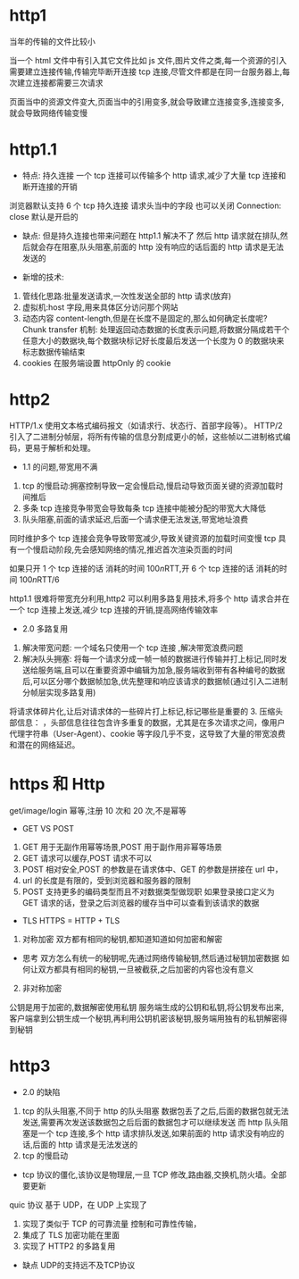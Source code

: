 # http1

当年的传输的文件比较小

当一个 html 文件中有引入其它文件比如 js 文件,图片文件之类,每一个资源的引入需要建立连接传输,传输完毕断开连接 tcp 连接,尽管文件都是在同一台服务器上,每次建立连接都需要三次请求

页面当中的资源文件变大,页面当中的引用变多,就会导致建立连接变多,连接变多,就会导致网络传输变慢

# http1.1

- 特点:
  持久连接
  一个 tcp 连接可以传输多个 http 请求,减少了大量 tcp 连接和断开连接的开销

浏览器默认支持 6 个 tcp 持久连接
请求头当中的字段
也可以关闭 Connection: close 默认是开启的

- 缺点:
  但是持久连接也带来问题在 http1.1 解决不了
  然后 http 请求就在排队,然后就会存在阻塞,队头阻塞,前面的 http 没有响应的话后面的 http 请求是无法发送的

- 新增的技术:

1. 管线化思路:批量发送请求,一次性发送全部的 http 请求(放弃)
2. 虚拟机:host 字段,用来具体区分访问那个网站
3. 动态内容 content-length,但是在长度不是固定的,那么如何确定长度呢?
   Chunk transfer 机制: 处理返回动态数据的长度表示问题,将数据分隔成若干个任意大小的数据块,每个数据块标记好长度最后发送一个长度为 0 的数据块来标志数据传输结束
4. cookies
   在服务端设置 httpOnly 的 cookie

# http2

HTTP/1.x 使用文本格式编码报文（如请求行、状态行、首部字段等）。
HTTP/2 引入了二进制分帧层，将所有传输的信息分割成更小的帧，这些帧以二进制格式编码，更易于解析和处理。

- 1.1 的问题,带宽用不满

1. tcp 的慢启动:拥塞控制导致一定会慢启动,慢启动导致页面关键的资源加载时间推后
2. 多条 tcp 连接竞争带宽会导致每条 tcp 连接中能被分配的带宽大大降低
3. 队头阻塞,前面的请求延迟,后面一个请求便无法发送,带宽地址浪费

同时维护多个 tcp 连接会竞争导致带宽减少,导致关键资源的加载时间变慢
tcp 具有一个慢启动阶段,先会感知网络的情况,推迟首次渲染页面的时间

如果只开 1 个 tcp 连接的话 消耗的时间 100*n*RTT,开 6 个 tcp 连接的话 消耗的时间 100*n*RTT/6

http1.1 很难将带宽充分利用,http2 可以利用多路复用技术,将多个 http 请求合并在一个 tcp 连接上发送,减少 tcp 连接的开销,提高网络传输效率

- 2.0 多路复用

1. 解决带宽问题:
   一个域名只使用一个 tcp 连接 ,解决带宽浪费问题
2. 解决队头拥塞:
   将每一个请求分成一帧一帧的数据进行传输并打上标记,同时发送给服务端,且可以在重要资源中编辑为加急,服务端收到带有各种编号的数据后,可以区分哪个数据帧加急,优先整理和响应该请求的数据帧(通过引入二进制分帧层实现多路复用)

将请求体碎片化,让后对请求体的一些碎片打上标记,标记哪些是重要的 3. 压缩头部信息：
，头部信息往往包含许多重复的数据，尤其是在多次请求之间，像用户代理字符串（User-Agent）、cookie 等字段几乎不变，这导致了大量的带宽浪费和潜在的网络延迟。

# https 和 Http

get/image/login
幂等,注册 10 次和 20 次,不是幂等

- GET VS POST

1. GET 用于无副作用幂等场景,POST 用于副作用非幂等场景
2. GET 请求可以缓存,POST 请求不可以
3. POST 相对安全,POST 的参数是在请求体中、GET 的参数是拼接在 url 中，
4. url 的长度是有限的，受到浏览器和服务器的限制
5. POST 支持更多的编码类型而且不对数据类型做现职
   如果登录接口定义为 GET 请求的话，登录之后浏览器的缓存当中可以查看到该请求的数据

- TLS
  HTTPS = HTTP + TLS

1. 对称加密
   双方都有相同的秘钥,都知道知道如何加密和解密

- 思考
  双方怎么有统一的秘钥呢,先通过网络传输秘钥,然后通过秘钥加密数据
  如何让双方都具有相同的秘钥,一旦被截获,之后加密的内容也没有意义

2. 非对称加密

公钥是用于加密的,数据解密使用私钥
服务端生成的公钥和私钥,将公钥发布出来,客户端拿到公钥生成一个秘钥,再利用公钥机密该秘钥,服务端用独有的私钥解密得到秘钥

# http3

- 2.0 的缺陷

1. tcp 的队头阻塞,不同于 http 的队头阻塞
   数据包丢了之后,后面的数据包就无法发送,需要再次发送该数据包之后后面的数据包才可以继续发送
   而 http 队头阻塞是一个 tcp 连接,多个 http 请求排队发送,如果前面的 http 请求没有响应的话,后面的 http 请求是无法发送的
2. tcp 的慢启动

- tcp 协议的僵化,该协议是物理层,一旦 TCP 修改,路由器,交换机,防火墙。全部要更新

quic 协议 基于 UDP，在 UDP 上实现了

1. 实现了类似于 TCP 的可靠流量 控制和可靠性传输，
2. 集成了 TLS 加密功能在里面
3. 实现了 HTTP2 的多路复用

- 缺点
UDP的支持远不及TCP协议
